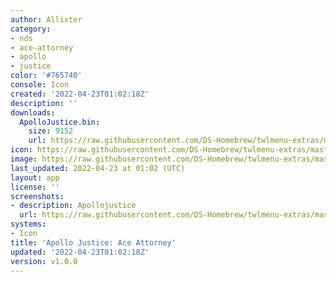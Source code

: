 ```yaml
---
author: Allixter
category:
- nds
- ace-attorney
- apollo
- justice
color: '#765740'
console: Icon
created: '2022-04-23T01:02:18Z'
description: ''
downloads:
  ApolloJustice.bin:
    size: 9152
    url: https://raw.githubusercontent.com/DS-Homebrew/twlmenu-extras/master/_nds/TWiLightMenu/icons/ApolloJustice.bin
icon: https://raw.githubusercontent.com/DS-Homebrew/twlmenu-extras/master/_nds/TWiLightMenu/icons/gif/ApolloJustice.gif
image: https://raw.githubusercontent.com/DS-Homebrew/twlmenu-extras/master/_nds/TWiLightMenu/icons/gif/ApolloJustice.gif
last_updated: 2022-04-23 at 01:02 (UTC)
layout: app
license: ''
screenshots:
- description: Apollojustice
  url: https://raw.githubusercontent.com/DS-Homebrew/twlmenu-extras/master/_nds/TWiLightMenu/icons/gif/ApolloJustice.gif
systems:
- Icon
title: 'Apollo Justice: Ace Attorney'
updated: '2022-04-23T01:02:18Z'
version: v1.0.0
---
```

